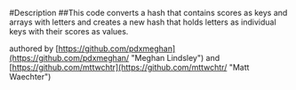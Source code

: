 #Description
##This code converts a hash that contains scores as keys and arrays with letters and creates a new hash that holds letters as individual keys with their scores as values.

authored by [https://github.com/pdxmeghan](https://github.com/pdxmeghan/ "Meghan Lindsley") 
and [https://github.com/mttwchtr](https://github.com/mttwchtr/ "Matt Waechter")
